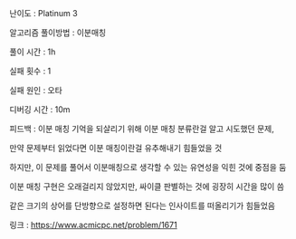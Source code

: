 난이도 : Platinum 3

알고리즘 풀이방법 : 이분매칭

풀이 시간 : 1h

실패 횟수 : 1

실패 원인 : 오타

디버깅 시간 : 10m

피드백 :
이분 매칭 기억을 되살리기 위해 이분 매칭 분류란걸 알고 시도했던 문제,

만약 문제부터 읽었다면 이분 매칭이란걸 유추해내기 힘들었을 것

하지만, 이 문제를 풀어서 이분매칭으로 생각할 수 있는 유연성을 익힌 것에 중점을 둠

이분 매칭 구현은 오래걸리지 않았지만, 싸이클 판별하는 것에 굉장히 시간을 많이 씀

같은 크기의 상어를 단방향으로 설정하면 된다는 인사이트를 떠올리기가 힘들었음


링크 : https://www.acmicpc.net/problem/1671


